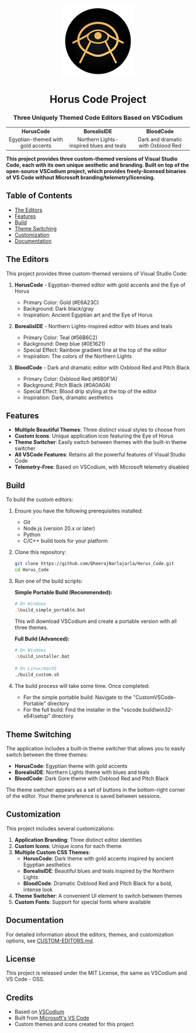<div id="custom-editors-logo" align="center">
    <br />
    <img src="./icons/stable/mycode_cnl.svg" alt="Horus Code Logo" width="200"/>
    <h1>Horus Code Project</h1>
    <h3>Three Uniquely Themed Code Editors Based on VSCodium</h3>
</div>

<div id="editors" align="center">
    <table>
        <tr>
            <td align="center"><strong>HorusCode</strong></td>
            <td align="center"><strong>BorealisIDE</strong></td>
            <td align="center"><strong>BloodCode</strong></td>
        </tr>
        <tr>
            <td align="center">Egyptian-themed with gold accents</td>
            <td align="center">Northern Lights-inspired blues and teals</td>
            <td align="center">Dark and dramatic with Oxblood Red</td>
        </tr>
    </table>
</div>

**This project provides three custom-themed versions of Visual Studio Code, each with its own unique aesthetic and branding. Built on top of the open-source VSCodium project, which provides freely-licensed binaries of VS Code without Microsoft branding/telemetry/licensing.**

## Table of Contents

- [The Editors](#the-editors)
- [Features](#features)
- [Build](#build)
- [Theme Switching](#theme-switching)
- [Customization](#customization)
- [Documentation](#documentation)

## <a id="the-editors"></a>The Editors

This project provides three custom-themed versions of Visual Studio Code:

1. **HorusCode** - Egyptian-themed editor with gold accents and the Eye of Horus
   - Primary Color: Gold (#E6A23C)
   - Background: Dark black/gray
   - Inspiration: Ancient Egyptian art and the Eye of Horus

2. **BorealisIDE** - Northern Lights-inspired editor with blues and teals
   - Primary Color: Teal (#56B6C2)
   - Background: Deep blue (#0E1621)
   - Special Effect: Rainbow gradient line at the top of the editor
   - Inspiration: The colors of the Northern Lights

3. **BloodCode** - Dark and dramatic editor with Oxblood Red and Pitch Black
   - Primary Color: Oxblood Red (#6B0F1A)
   - Background: Pitch Black (#0A0A0A)
   - Special Effect: Blood drip styling at the top of the editor
   - Inspiration: Dark, dramatic aesthetics

## <a id="features"></a>Features

- **Multiple Beautiful Themes**: Three distinct visual styles to choose from
- **Custom Icons**: Unique application icon featuring the Eye of Horus
- **Theme Switcher**: Easily switch between themes with the built-in theme switcher
- **All VSCode Features**: Retains all the powerful features of Visual Studio Code
- **Telemetry-Free**: Based on VSCodium, with Microsoft telemetry disabled


## <a id="build"></a>Build

To build the custom editors:

1. Ensure you have the following prerequisites installed:
   - Git
   - Node.js (version 20.x or later)
   - Python
   - C/C++ build tools for your platform

2. Clone this repository:
   ```bash
   git clone https://github.com/DheerajNarlajarla/Horus_Code.git
   cd Horus_Code
   ```

3. Run one of the build scripts:

   **Simple Portable Build (Recommended):**
   ```bash
   # On Windows
   .\build_simple_portable.bat
   ```
   This will download VSCodium and create a portable version with all three themes.

   **Full Build (Advanced):**
   ```bash
   # On Windows
   .\build_installer.bat

   # On Linux/macOS
   ./build_custom.sh
   ```

4. The build process will take some time. Once completed:
   - For the simple portable build: Navigate to the "CustomVSCode-Portable" directory
   - For the full build: Find the installer in the "vscode\.build\win32-x64\setup" directory

## <a id="theme-switching"></a>Theme Switching

The application includes a built-in theme switcher that allows you to easily switch between the three themes:

- **HorusCode**: Egyptian theme with gold accents
- **BorealisIDE**: Northern Lights theme with blues and teals
- **BloodCode**: Dark Gore theme with Oxblood Red and Pitch Black

The theme switcher appears as a set of buttons in the bottom-right corner of the editor. Your theme preference is saved between sessions.

## <a id="customization"></a>Customization

This project includes several customizations:

1. **Application Branding**: Three distinct editor identities
2. **Custom Icons**: Unique icons for each theme
3. **Multiple Custom CSS Themes**:
   - **HorusCode**: Dark theme with gold accents inspired by ancient Egyptian aesthetics
   - **BorealisIDE**: Beautiful blues and teals inspired by the Northern Lights
   - **BloodCode**: Dramatic Oxblood Red and Pitch Black for a bold, intense look
4. **Theme Switcher**: A convenient UI element to switch between themes
5. **Custom Fonts**: Support for special fonts where available

## <a id="documentation"></a>Documentation

For detailed information about the editors, themes, and customization options, see [CUSTOM-EDITORS.md](CUSTOM-EDITORS.md).

## <a id="license"></a>License

This project is released under the MIT License, the same as VSCodium and VS Code - OSS.

## <a id="credits"></a>Credits

- Based on [VSCodium](https://github.com/VSCodium/vscodium)
- Built from [Microsoft's VS Code](https://github.com/microsoft/vscode)
- Custom themes and icons created for this project
